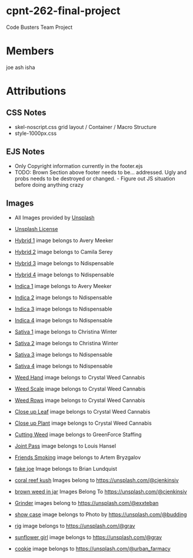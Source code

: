 # cpnt-262-final-project
Code Busters Team Project
# Members
joe ash isha
# Attributions

## CSS Notes
- skel-noscript.css grid layout / Container / Macro Structure
- style-1000px.css 

## EJS Notes
- Only Copyright information currently in the footer.ejs
- TODO: Brown Section above footer needs to be... addressed. Ugly and probs needs to be destroyed or changed. - Figure out JS situation before doing anything crazy




## Images

- All Images provided by [Unsplash](https://unsplash.com/)

- [Unsplash License](https://unsplash.com/license)

- [Hybrid 1](https://unsplash.com/photos/h7REcabpVHY) image belongs to Avery Meeker

- [Hybrid 2](https://unsplash.com/photos/NXrRfCuGKSI) image belongs to Camila Serey

- [Hybrid 3](https://unsplash.com/photos/acvgrEgivMM) image belongs to Ndispensable

- [Hybrid 4](https://unsplash.com/photos/d4ihF4uFvK4) image belongs to Ndispensable

- [Indica 1](https://unsplash.com/photos/2rW8lq0NgPU) image belongs to Avery Meeker

- [Indica 2](https://unsplash.com/photos/7-VhhCfFtzk) image belongs to Ndispensable

- [Indica 3](https://unsplash.com/photos/jC1btnZp1-w) image belongs to Ndispensable

- [Indica 4](https://unsplash.com/photos/-y7YQD56SMg) image belongs to Ndispensable

- [Sativa 1](https://unsplash.com/photos/Ld9FQlMez8g) image belongs to Christina Winter

- [Sativa 2](https://unsplash.com/photos/d_3Yc55MAr8) image belongs to Christina Winter

- [Sativa 3](https://unsplash.com/photos/JkXxzThO54U) image belongs to Ndispensable

- [Sativa 4](https://unsplash.com/photos/iGqTOMbzLws) image belongs to Ndispensable

- [Weed Hand](https://unsplash.com/photos/Wl_Xv2MRRZw) image belongs to Crystal Weed Cannabis

- [Weed Scale](https://unsplash.com/photos/73CTZ_8Cr5w) image belongs to Crystal Weed Cannabis

- [Weed Rows](https://unsplash.com/photos/c3oy2uiXXAM) image belongs to Crystal Weed Cannabis

- [Close up Leaf](https://unsplash.com/photos/QsLkDy-JFCg) image belongs to Crystal Weed Cannabis

- [Close up Plant](https://unsplash.com/photos/4HWLZCnpgj8) image belongs to Crystal Weed Cannabis

- [Cutting Weed](https://unsplash.com/photos/Xdzyp83DCdk) image belongs to GreenForce Staffing

- [Joint Pass](https://unsplash.com/photos/SwO3r4BUl1I) image belongs to Louis Hansel

- [Friends Smoking](https://unsplash.com/photos/I0kDaLrTiuI) image belongs to Artem Bryzgalov

- [fake joe](https://unsplash.com/photos/7B4zs9M8rYI) Image belongs to Brian Lundquist

- [coral reef kush](https://unsplash.com/photos/KJbK6WqpGd4) Images belong to https://unsplash.com/@cjenkinsiv

- [brown weed in jar](https://unsplash.com/photos/1DsUp8GcyT8) Images Belong To https://unsplash.com/@cjenkinsiv

- [Grinder](https://unsplash.com/photos/MC8Jv961TB4) images belong to https://unsplash.com/@exxteban

- [show case](https://unsplash.com/photos/zKjnvjKdQQM) image belongs to Photo by https://unsplash.com/@budding
  
- [rig](https://unsplash.com/photos/jVisH3WX4ME) image belongs to https://unsplash.com/@grav

- [sunflower girl](https://unsplash.com/photos/4FOQ-3P6Up0) image belongs to https://unsplash.com/@grav

- [cookie](https://unsplash.com/photos/bc9DFiU7b00) image belongs to https://unsplash.com/@urban_farmacy



